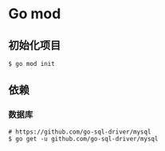# Go mod

## 初始化项目
```
$ go mod init
```

## 依赖
### 数据库
```
# https://github.com/go-sql-driver/mysql
$ go get -u github.com/go-sql-driver/mysql
```
